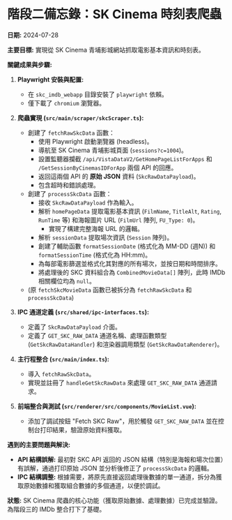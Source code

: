 # 階段二備忘錄：SK Cinema 時刻表爬蟲

**日期:** 2024-07-28

**主要目標:** 實現從 SK Cinema 青埔影城網站抓取電影基本資訊和時刻表。

**關鍵成果與步驟:**

1.  **Playwright 安裝與配置:**
    *   在 `skc_imdb_webapp` 目錄安裝了 `playwright` 依賴。
    *   僅下載了 `chromium` 瀏覽器。

2.  **爬蟲實現 (`src/main/scraper/skcScraper.ts`):**
    *   創建了 `fetchRawSkcData` 函數：
        *   使用 Playwright 啟動瀏覽器 (headless)。
        *   導航至 SK Cinema 青埔影城頁面 (`sessions?c=1004`)。
        *   設置監聽器攔截 `/api/VistaDataV2/GetHomePageListForApps` 和 `/GetSessionByCinemasIDForApp` 兩個 API 的回應。
        *   返回這兩個 API 的 **原始 JSON** 資料 (`SkcRawDataPayload`)。
        *   包含超時和錯誤處理。
    *   創建了 `processSkcData` 函數：
        *   接收 `SkcRawDataPayload` 作為輸入。
        *   解析 `homePageData` 提取電影基本資訊 (`FilmName`, `TitleAlt`, `Rating`, `RunTime` 等) 和海報圖片 URL (`FilmUrl` 陣列, `FU_Type: 0`)。
            *   實現了構建完整海報 URL 的邏輯。
        *   解析 `sessionData` 提取場次資訊 (`Session` 陣列)。
        *   創建了輔助函數 `formatSessionDate` (格式化為 MM-DD (週N)) 和 `formatSessionTime` (格式化為 HH:mm)。
        *   為每部電影篩選並格式化其對應的所有場次，並按日期和時間排序。
        *   將處理後的 SKC 資料組合為 `CombinedMovieData[]` 陣列，此時 IMDb 相關欄位均為 `null`。
    *   (原 `fetchSkcMovieData` 函數已被拆分為 `fetchRawSkcData` 和 `processSkcData`)

3.  **IPC 通道定義 (`src/shared/ipc-interfaces.ts`):**
    *   定義了 `SkcRawDataPayload` 介面。
    *   定義了 `GET_SKC_RAW_DATA` 通道名稱、處理函數類型 (`GetSkcRawDataHandler`) 和渲染器調用類型 (`GetSkcRawDataRenderer`)。

4.  **主行程整合 (`src/main/index.ts`):**
    *   導入 `fetchRawSkcData`。
    *   實現並註冊了 `handleGetSkcRawData` 來處理 `GET_SKC_RAW_DATA` 通道請求。

5.  **前端整合與測試 (`src/renderer/src/components/MovieList.vue`):**
    *   添加了調試按鈕 "Fetch SKC Raw"，用於觸發 `GET_SKC_RAW_DATA` 並在控制台打印結果，驗證原始資料獲取。

**遇到的主要問題與解決:**

*   **API 結構誤解:** 最初對 SKC API 返回的 JSON 結構（特別是海報和場次位置）有誤解，通過打印原始 JSON 並分析後修正了 `processSkcData` 的邏輯。
*   **IPC 結構調整:** 根據需要，將原先直接返回處理後數據的單一通道，拆分為獲取原始數據和獲取組合數據的多個通道，以便於調試。

**狀態:** SK Cinema 爬蟲的核心功能（獲取原始數據、處理數據）已完成並驗證。為階段三的 IMDb 整合打下了基礎。 